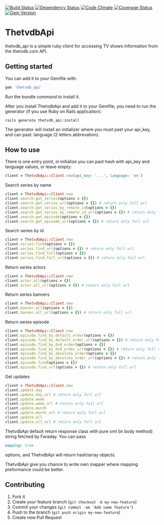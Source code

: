 [![Build Status](https://travis-ci.org/wafcio/thetvdb_api.png?branch=master)](https://travis-ci.org/wafcio/thetvdb_api)
[![Dependency Status](https://gemnasium.com/wafcio/thetvdb_api.png)](https://gemnasium.com/wafcio/thetvdb_api)
[![Code Climate](https://codeclimate.com/github/wafcio/thetvdb_api.png)](https://codeclimate.com/github/wafcio/thetvdb_api)
[![Coverage Status](https://coveralls.io/repos/wafcio/thetvdb_api/badge.png)](https://coveralls.io/r/wafcio/thetvdb_api)
[![Gem Version](https://badge.fury.io/rb/thetvdb_api.png)](http://badge.fury.io/rb/thetvdb_api)

# ThetvdbApi

thetvdb_api is a simple ruby client for accessing TV shows information from the thetvdb.com API.

## Getting started

You can add it to your Gemfile with:

```ruby
gem 'thetvdb_api'
```

Run the bundle command to install it.

After you install ThetvdbApi and add it to your Gemfile, you need to run the generator (if you use Ruby on Rails application):

```console
rails generate thetvdb_api:install
```

The generator will install an initializer where you must past your api_key, and can past: language (2 letters abbrevation).

## How to use

There is one entry point, in initialize you can past hash with api_key and language values, or leave empty:

```ruby
client = ThetvdbApi::Client.new(api_key: '...', language: 'en')
```

Search series by name

```ruby
client = ThetvdbApi::Client.new
client.search.get_series(options = {})
client.search.get_series_url(options = {}) # return only full url
client.search.get_series_by_remote_id(options = {})
client.search.get_series_by_remote_id_url(options = {}) # return only full url
client.search.get_episode(options = {})
client.search.get_episode_url(options = {}) # return only full url
```

Search series by id

```ruby
client = ThetvdbApi::Client.new
client.series.find(options = {})
client.series.find_url(options = {}) # return only full url
client.series.find_full(options = {})
client.series.find_full_url(options = {}) # return only full url
```

Return series actors

```ruby
client = ThetvdbApi::Client.new
client.actor.all(options = {})
client.actor.all_url(options = {}) # return only full url
```

Return series banners

```ruby
client = ThetvdbApi::Client.new
client.banner.all(options = {})
client.banner.all_url(options = {}) # return only full url
```

Return series episode

```ruby
client = ThetvdbApi::Client.new
client.episode.find_by_default_order(options = {})
client.episode.find_by_default_order_url(options = {}) # return only full url
client.episode.find_by_dvd_order(options = {})
client.episode.find_by_dvd_order_url(options = {}) # return only full url
client.episode.find_by_absolute_order(options = {})
client.episode.find_by_absolute_order_url(options = {}) # return only full url
client.episode.find(options = {})
client.episode.find_url(options = {}) # return only full url
```

Get updates

```ruby
client = ThetvdbApi::Client.new
client.update.day
client.update.day_url # return only full url
client.update.week
client.update.week_url # return only full url
client.update.month
client.update.month_url # return only full url
client.update.all
client.update.all_url # return only full url
```

ThetvdbApi default return response class with pure xml (in body method) string fetched by Faraday. You can pass

```ruby
mapping: true
```

options, and ThetvdbApi will return hash/array objects.

ThetvdbApi give you chance to write own mapper where mapping preformance could be better.

## Contributing

1. Fork it
2. Create your feature branch (`git checkout -b my-new-feature`)
3. Commit your changes (`git commit -am 'Add some feature'`)
4. Push to the branch (`git push origin my-new-feature`)
5. Create new Pull Request
